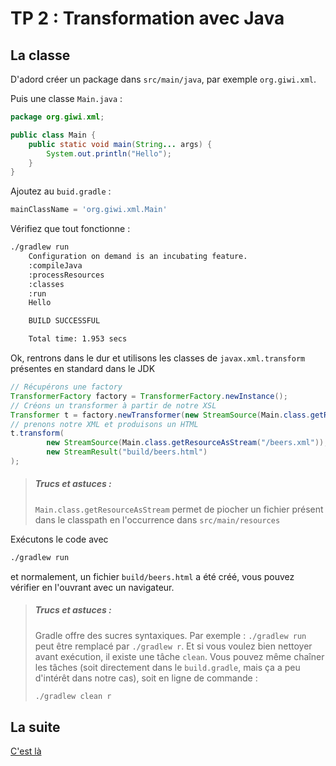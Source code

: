 # TP 2 : Transformation avec Java

## La classe

D'adord créer un package dans `src/main/java`, par exemple `org.giwi.xml`.

Puis une classe `Main.java` :

```java
package org.giwi.xml;

public class Main {
    public static void main(String... args) {
        System.out.println("Hello");
    }
}
```

Ajoutez au `buid.gradle` :

```groovy
mainClassName = 'org.giwi.xml.Main'
```

Vérifiez que tout fonctionne : 

```bash
./gradlew run
    Configuration on demand is an incubating feature.
    :compileJava
    :processResources
    :classes
    :run
    Hello

    BUILD SUCCESSFUL

    Total time: 1.953 secs
```
    
Ok, rentrons dans le dur et utilisons les classes de `javax.xml.transform`
présentes en standard dans le JDK

```java
// Récupérons une factory
TransformerFactory factory = TransformerFactory.newInstance();
// Créons un transformer à partir de notre XSL
Transformer t = factory.newTransformer(new StreamSource(Main.class.getResourceAsStream("/style.xsl")));
// prenons notre XML et produisons un HTML
t.transform(
        new StreamSource(Main.class.getResourceAsStream("/beers.xml")),
        new StreamResult("build/beers.html")
);
```

> ##### Trucs et astuces : 
>
> `Main.class.getResourceAsStream` permet de piocher un fichier présent dans le classpath
> en l'occurrence dans `src/main/resources`

Exécutons le code avec

```bash
./gradlew run
```

et normalement, un fichier `build/beers.html` a été créé, vous pouvez vérifier en l'ouvrant avec un navigateur.
 
> ##### Trucs et astuces : 
>
> Gradle offre des sucres syntaxiques. Par exemple :  `./gradlew run` peut être remplacé par
> `./gradlew r`. Et si vous voulez bien nettoyer avant exécution, il existe une tâche `clean`.
> Vous pouvez même chaîner les tâches (soit directement dans le `build.gradle`, mais ça a peu 
> d'intérêt dans notre cas), soit en ligne de commande :
> ```bash
> ./gradlew clean r
> ```

## La suite

[C'est là](../step3)